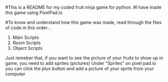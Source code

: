  #This is a README for my coded fruit ninja game for python.
 #I have made this game using PixelPad.io

#To know and understand how this game was made, read through the files of code in this order...
1. Main Scripts
2. Room Scripts 
3. Object Scripts

Just remeber that, if you want to see the picture of your fruits to show up in game, you need to add sprites (pictures)
Under "Sprites" on pixel pad.io you can click the plus button and add a picture of your sprite from your computer

